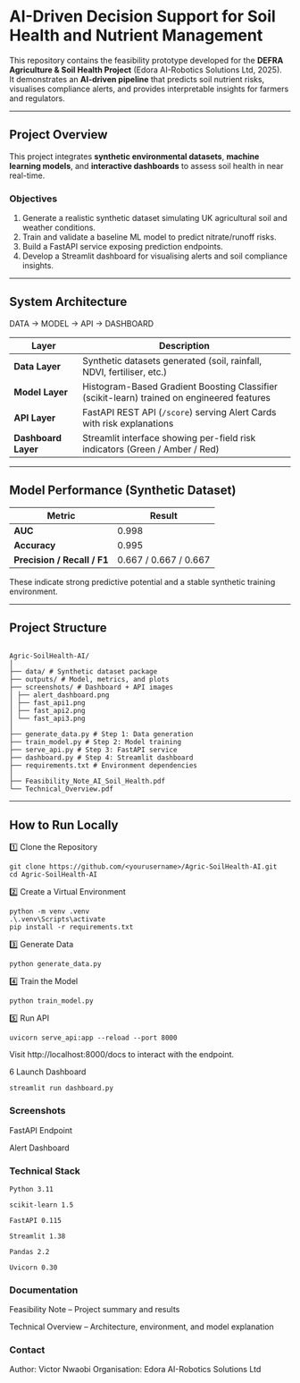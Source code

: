 

# AI-Driven Decision Support for Soil Health and Nutrient Management

This repository contains the feasibility prototype developed for the **DEFRA Agriculture & Soil Health Project** (Edora AI-Robotics Solutions Ltd, 2025).  
It demonstrates an **AI-driven pipeline** that predicts soil nutrient risks, visualises compliance alerts, and provides interpretable insights for farmers and regulators.

---

## Project Overview
This project integrates **synthetic environmental datasets**, **machine learning models**, and **interactive dashboards** to assess soil health in near real-time.

### Objectives
1. Generate a realistic synthetic dataset simulating UK agricultural soil and weather conditions.
2. Train and validate a baseline ML model to predict nitrate/runoff risks.
3. Build a FastAPI service exposing prediction endpoints.
4. Develop a Streamlit dashboard for visualising alerts and soil compliance insights.

---

## System Architecture


DATA → MODEL → API → DASHBOARD


| Layer | Description |
|-------|--------------|
| **Data Layer** | Synthetic datasets generated (soil, rainfall, NDVI, fertiliser, etc.) |
| **Model Layer** | Histogram-Based Gradient Boosting Classifier (scikit-learn) trained on engineered features |
| **API Layer** | FastAPI REST API (`/score`) serving Alert Cards with risk explanations |
| **Dashboard Layer** | Streamlit interface showing per-field risk indicators (Green / Amber / Red) |

---

## Model Performance (Synthetic Dataset)

| Metric | Result |
|---------|--------|
| **AUC** | 0.998 |
| **Accuracy** | 0.995 |
| **Precision / Recall / F1** | 0.667 / 0.667 / 0.667 |

These indicate strong predictive potential and a stable synthetic training environment.

---

## Project Structure
```

Agric-SoilHealth-AI/
│
├── data/ # Synthetic dataset package
├── outputs/ # Model, metrics, and plots
├── screenshots/ # Dashboard + API images
│ ├── alert_dashboard.png
│ ├── fast_api1.png
│ ├── fast_api2.png
│ └── fast_api3.png
│
├── generate_data.py # Step 1: Data generation
├── train_model.py # Step 2: Model training
├── serve_api.py # Step 3: FastAPI service
├── dashboard.py # Step 4: Streamlit dashboard
├── requirements.txt # Environment dependencies
│
├── Feasibility_Note_AI_Soil_Health.pdf
└── Technical_Overview.pdf
```

---

## How to Run Locally

1️⃣ Clone the Repository
```
git clone https://github.com/<yourusername>/Agric-SoilHealth-AI.git
cd Agric-SoilHealth-AI
```

2️⃣ Create a Virtual Environment
```
python -m venv .venv
.\.venv\Scripts\activate
pip install -r requirements.txt
```
3️⃣ Generate Data
```
python generate_data.py
```
4️⃣ Train the Model
```
python train_model.py
```
5️⃣ Run API
```
uvicorn serve_api:app --reload --port 8000
```

Visit http://localhost:8000/docs
 to interact with the endpoint.

6️ Launch Dashboard
```
streamlit run dashboard.py
```
### Screenshots
FastAPI Endpoint

Alert Dashboard

### Technical Stack
```
Python 3.11

scikit-learn 1.5

FastAPI 0.115

Streamlit 1.38

Pandas 2.2

Uvicorn 0.30
```
### Documentation

Feasibility Note – Project summary and results

Technical Overview – Architecture, environment, and model explanation

### Contact

Author: Victor Nwaobi
Organisation: Edora AI-Robotics Solutions Ltd


